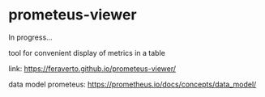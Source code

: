 <h1>prometeus-viewer</h1>

In progress...

tool for convenient display of metrics in a table

link: https://feraverto.github.io/prometeus-viewer/

data model prometeus: https://prometheus.io/docs/concepts/data_model/